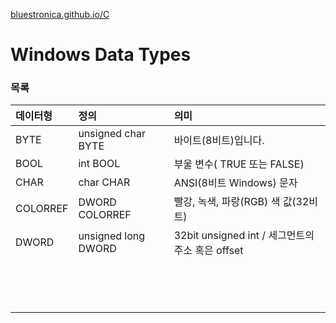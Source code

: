 [bluestronica.github.io/C](https://bluestronica.github.io/WindowsAPI)


# Windows Data Types


### 목록

| 데이터형 | 정의 | 의미 |
|:---|:---|:---|
|BYTE|unsigned char BYTE|바이트(8비트)입니다.|
|BOOL|int BOOL|부울 변수( TRUE 또는 FALSE)|
|CHAR|char CHAR|ANSI(8비트 Windows) 문자|
|COLORREF|DWORD COLORREF|빨강, 녹색, 파랑(RGB) 색 값(32비트)|
|DWORD|unsigned long DWORD|32bit unsigned int / 세그먼트의 주소 혹은 offset|
||||
||||
||||
||||
||||
||||
||||
||||
||||
||||
||||
||||
||||
||||


